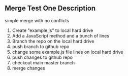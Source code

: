 
## Merge Test One Description

simple merge with no conflicts

1. Create "example.js" to local hard drive
0. Add a JavaScript method and a bunch of lines
0. Branch the repo on the local hard drive
0. push branch to github repo
0. change some example.js file lines on local hard drive
0. push changes to github repo
0. checkout main master branch
0. merge changes
